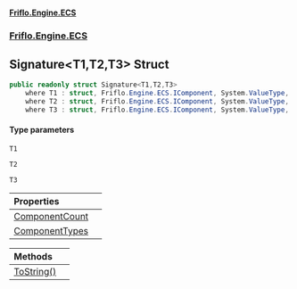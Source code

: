 #### [Friflo.Engine.ECS](index.md#'index')
### [Friflo.Engine.ECS](Friflo.Engine.ECS.md#'Friflo.Engine.ECS')

## Signature<T1,T2,T3> Struct

```csharp
public readonly struct Signature<T1,T2,T3>
    where T1 : struct, Friflo.Engine.ECS.IComponent, System.ValueType, System.ValueType
    where T2 : struct, Friflo.Engine.ECS.IComponent, System.ValueType, System.ValueType
    where T3 : struct, Friflo.Engine.ECS.IComponent, System.ValueType, System.ValueType
```
#### Type parameters

<a name='Friflo.Engine.ECS.Signature_T1,T2,T3_.T1'></a>

`T1`

<a name='Friflo.Engine.ECS.Signature_T1,T2,T3_.T2'></a>

`T2`

<a name='Friflo.Engine.ECS.Signature_T1,T2,T3_.T3'></a>

`T3`

| Properties | |
| :--- | :--- |
| [ComponentCount](Signature_T1,T2,T3_.ComponentCount.md#'Friflo.Engine.ECS.Signature<T1,T2,T3>.ComponentCount') | |
| [ComponentTypes](Signature_T1,T2,T3_.ComponentTypes.md#'Friflo.Engine.ECS.Signature<T1,T2,T3>.ComponentTypes') | |

| Methods | |
| :--- | :--- |
| [ToString()](Signature_T1,T2,T3_.ToString().md#'Friflo.Engine.ECS.Signature<T1,T2,T3>.ToString()') | |
